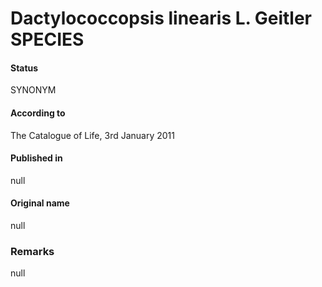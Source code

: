 # Dactylococcopsis linearis L. Geitler SPECIES

#### Status
SYNONYM

#### According to
The Catalogue of Life, 3rd January 2011

#### Published in
null

#### Original name
null

### Remarks
null